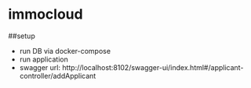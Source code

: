 # immocloud

##setup
- run DB  via docker-compose 
- run application 
- swagger url: http://localhost:8102/swagger-ui/index.html#/applicant-controller/addApplicant